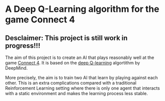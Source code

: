 # A Deep Q-Learning algorithm for the game Connect 4

## Desclaimer: This project is still work in progress!!!

The aim of this project is to create an AI that plays reasonably well at the game [Connect 4](https://en.wikipedia.org/wiki/Connect_Four). It is based on the [deep Q-learning](https://www.cs.toronto.edu/~vmnih/docs/dqn.pdf) algortithm by DeepMind.

More precisely, the aim is to train two AI that learn by playing against each other. This is an extra complications compared with a traditional Reinforcement Learning setting where there is only one agent that interacts with a static environment and makes the learning process less stable.
